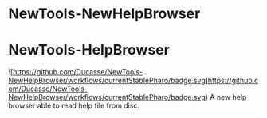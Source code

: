 # NewTools-NewHelpBrowser

# NewTools-HelpBrowser
![https://github.com/Ducasse/NewTools-NewHelpBrowser/workflows/currentStablePharo/badge.svg]https://github.com/Ducasse/NewTools-NewHelpBrowser/workflows/currentStablePharo/badge.svg)
A new help browser able to read help file from disc. 
